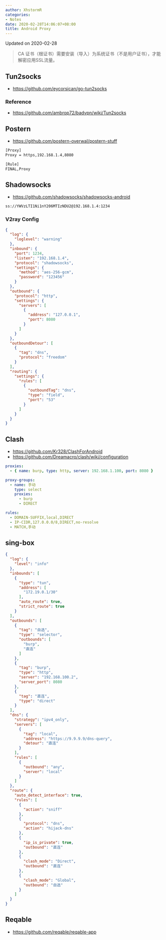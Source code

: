 ```yaml
---
author: XhstormR
categories:
- Notes
date: 2020-02-28T14:06:07+08:00
title: Android Proxy
---
```


<!--more-->

Updated on 2020-02-28

> CA 证书（根证书）需要安装（导入）为系统证书（不是用户证书），才能解密应用SSL流量。

## Tun2socks
* https://github.com/eycorsican/go-tun2socks

### Reference
* https://github.com/ambrop72/badvpn/wiki/Tun2socks

## Postern
* https://github.com/postern-overwal/postern-stuff

```bash
[Proxy]
Proxy = https,192.168.1.4,8080

[Rule]
FINAL,Proxy
```

## Shadowsocks
* https://github.com/shadowsocks/shadowsocks-android

```bash
ss://YWVzLTI1Ni1nY206MTIzNDU2@192.168.1.4:1234
```

### V2ray Config
```json
{
  "log": {
    "loglevel": "warning"
  },
  "inbound": {
    "port": 1234,
    "listen": "192.168.1.4",
    "protocol": "shadowsocks",
    "settings": {
      "method": "aes-256-gcm",
      "password": "123456"
    }
  },
  "outbound": {
    "protocol": "http",
    "settings": {
      "servers": [
        {
          "address": "127.0.0.1",
          "port": 8080
        }
      ]
    }
  },
  "outboundDetour": [
    {
      "tag": "dns",
      "protocol": "freedom"
    }
  ],
  "routing": {
    "settings": {
      "rules": [
        {
          "outboundTag": "dns",
          "type": "field",
          "port": "53"
        }
      ]
    }
  }
}
```

## Clash
* https://github.com/Kr328/ClashForAndroid
* https://github.com/Dreamacro/clash/wiki/configuration

```yaml
proxies:
  - { name: burp, type: http, server: 192.168.1.100, port: 8080 }

proxy-groups:
  - name: 手动
    type: select
    proxies:
      - burp
      - DIRECT

rules:
  - DOMAIN-SUFFIX,local,DIRECT
  - IP-CIDR,127.0.0.0/8,DIRECT,no-resolve
  - MATCH,手动
```

## sing-box

```json
{
  "log": {
    "level": "info"
  },
  "inbounds": [
    {
      "type": "tun",
      "address": [
        "172.19.0.1/30"
      ],
      "auto_route": true,
      "strict_route": true
    }
  ],
  "outbounds": [
    {
      "tag": "自选",
      "type": "selector",
      "outbounds": [
        "burp",
        "直连"
      ]
    },
    {
      "tag": "burp",
      "type": "http",
      "server": "192.168.100.2",
      "server_port": 8080
    },
    {
      "tag": "直连",
      "type": "direct"
    }
  ],
  "dns": {
    "strategy": "ipv4_only",
    "servers": [
      {
        "tag": "local",
        "address": "https://9.9.9.9/dns-query",
        "detour": "直连"
      }
    ],
    "rules": [
      {
        "outbound": "any",
        "server": "local"
      }
    ]
  },
  "route": {
    "auto_detect_interface": true,
    "rules": [
      {
        "action": "sniff"
      },
      {
        "protocol": "dns",
        "action": "hijack-dns"
      },
      {
        "ip_is_private": true,
        "outbound": "直连"
      },
      {
        "clash_mode": "Direct",
        "outbound": "直连"
      },
      {
        "clash_mode": "Global",
        "outbound": "自选"
      }
    ]
  }
}
```

## Reqable
* https://github.com/reqable/reqable-app
